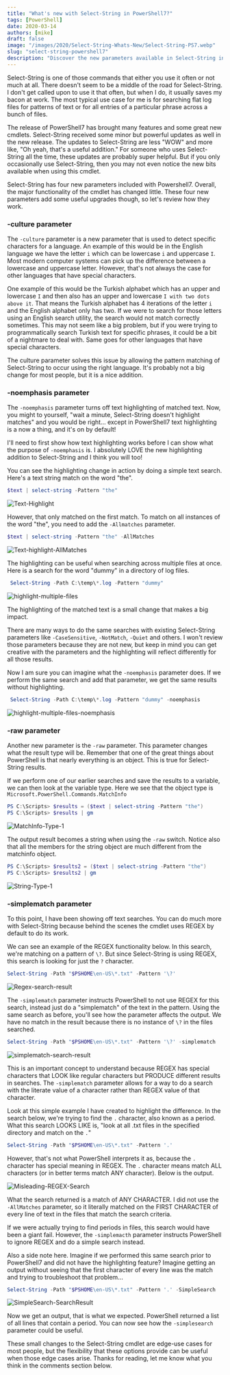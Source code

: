 ```yaml
---
title: "What's new with Select-String in PowerShell7?"
tags: [PowerShell]
date: 2020-03-14
authors: [mike]
draft: false
image: "/images/2020/Select-String-Whats-New/Select-String-PS7.webp"
slug: "select-string-powershell7"
description: "Discover the new parameters available in Select-String in PowerShell7."
---
```


Select-String is one of those commands that either you use it often or not much at all. There doesn't seem to be a middle of the road for Select-String. I don't get called upon to use it that often, but when I do, it usually saves my bacon at work. The most typical use case for me is for searching flat log files for patterns of text or for all entries of a particular phrase across a bunch of files.

The release of PowerShell7 has brought many features and some great new cmdlets. Select-String received some minor but powerful updates as well in the new release. The updates to Select-String are less "WOW" and more like, "Oh yeah, that's a useful addition." For someone who uses Select-String all the time, these updates are probably super helpful. But if you only occasionally use Select-String, then you may not even notice the new bits available when using this cmdlet.

Select-String has four new parameters included with Powershell7. Overall, the major functionality of the cmdlet has changed little. These four new parameters add some useful upgrades though, so let's review how they work.

### -culture parameter

The `-culture` parameter is a new parameter that is used to detect specific characters for a language. An example of this would be in the English language we have the letter `i` which can be lowercase `i` and uppercase `I`. Most modern computer systems can pick up the difference between a lowercase and uppercase letter. However, that's not always the case for other languages that have special characters.

One example of this would be the Turkish alphabet which has an upper and lowercase `I` and then also has an upper and lowercase `I with two dots above it`. That means the Turkish alphabet has 4 iterations of the letter `i` and the English alphabet only has two. If we were to search for those letters using an English search utility, the search would not match correctly sometimes. This may not seem like a big problem, but if you were trying to programmatically search Turkish text for specific phrases, it could be a bit of a nightmare to deal with. Same goes for other languages that have special characters.

The culture parameter solves this issue by allowing the pattern matching of Select-String to occur using the right language. It's probably not a big change for most people, but it is a nice addition.

### -noemphasis parameter

The `-noemphasis` parameter turns off text highlighting of matched text. Now, you might to yourself, "wait a minute, Select-String doesn't highlight matches" and you would be right... except in PowerShell7 text highlighting is a now a thing, and it's on by default!

I'll need to first show how text highlighting works before I can show what the purpose of `-noemphasis` is. I absolutely LOVE the new highlighting addition to Select-String and I think you will too!

You can see the highlighting change in action by doing a simple text search. Here's a text string match on the word "the".

```PowerShell
$text | select-string -Pattern "the"
```

![Text-Highlight](/images/2020/Select-String-Whats-New/Text-Highlight.png)

However, that only matched on the first match. To match on all instances of the word "the", you need to add the `-Allmatches` parameter.

```PowerShell
$text | select-string -Pattern "the" -AllMatches
```

![Text-highlight-AllMatches](/images/2020/Select-String-Whats-New/Text-highlight-AllMatches.png)

The highlighting can be useful when searching across multiple files at once. Here is a search for the word "dummy" in a directory of log files.

```PowerShell
 Select-String -Path C:\temp\*.log -Pattern "dummy"
 ```

![highlight-multiple-files](/images/2020/Select-String-Whats-New/highlight-multiple-files.png)

The highlighting of the matched text is a small change that makes a big impact.

There are many ways to do the same searches with existing Select-String parameters like `-CaseSensitive`, `-NotMatch`, `-Quiet` and others. I won't review those parameters because they are not new, but keep in mind you can get creative with the parameters and the highlighting will reflect differently for all those results.

Now I am sure you can imagine what the `-noemphasis` parameter does. If we perform the same search and add that parameter, we get the same results without highlighting.

```PowerShell
 Select-String -Path C:\temp\*.log -Pattern "dummy" -noemphasis
```

![highlight-multiple-files-noemphasis](/images/2020/Select-String-Whats-New/highlight-multiple-files-noemphasis.png)

### -raw parameter

Another new parameter is the `-raw` parameter. This parameter changes what the result type will be. Remember that one of the great things about PowerShell is that nearly everything is an object. This is true for Select-String results.

If we perform one of our earlier searches and save the results to a variable, we can then look at the variable type. Here we see that the object type is `Microsoft.PowerShell.Commands.MatchInfo`

```PowerShell
PS C:\Scripts> $results = ($text | select-string -Pattern "the")
PS C:\Scripts> $results | gm
```

![MatchInfo-Type-1](/images/2020/Select-String-Whats-New/MatchInfo-Type-1.png)

The output result becomes a string when using the `-raw` switch. Notice also that all the members for the string object are much different from the matchinfo object.

```PowerShell
PS C:\Scripts> $results2 = ($text | select-string -Pattern "the")
PS C:\Scripts> $results2 | gm
```

![String-Type-1](/images/2020/Select-String-Whats-New/String-Type-1.png)

### -simplematch parameter

To this point, I have been showing off text searches. You can do much more with Select-String because behind the scenes the cmdlet uses REGEX by default to do its work.

We can see an example of the REGEX functionality below. In this search, we're matching on a pattern of `\?`. But since Select-String is using REGEX, this search is looking for just the `?` character.

```PowerShell
Select-String -Path "$PSHOME\en-US\*.txt" -Pattern '\?'
```

![Regex-search-result](/images/2020/Select-String-Whats-New/Regex-search-result.png)

The `-simplematch` parameter instructs PowerShell to not use REGEX for this search, instead just do a "simplematch" of the text in the pattern. Using the same search as before, you'll see how the parameter affects the output. We have no match in the result because there is no instance of `\?` in the files searched.

```PowerShell
Select-String -Path "$PSHOME\en-US\*.txt" -Pattern '\?' -simplematch
```

![simplematch-search-result](/images/2020/Select-String-Whats-New/simplesearch-searchresult.png)

This is an important concept to understand because REGEX has special characters that LOOK like regular characters but PRODUCE different results in searches. The `-simplematch` parameter allows for a way to do a search with the literate value of a character rather than REGEX value of that character.

Look at this simple example I have created to highlight the difference. In the search below, we're trying to find the `.` character, also known as a period. What this search LOOKS LIKE is, "look at all .txt files in the specified directory and match on the `.`"

```PowerShell
Select-String -Path "$PSHOME\en-US\*.txt" -Pattern '.'
```

However, that's not what PowerShell interprets it as, because the `.` character has special meaning in REGEX. The `.` character means match ALL characters (or in better terms match ANY character). Below is the output.

![Misleading-REGEX-Search](/images/2020/Select-String-Whats-New/Misleading-REGEX-Search.png)

What the search returned is a match of ANY CHARACTER. I did not use the `-AllMatches` parameter, so it literally matched on the FIRST CHARACTER of every line of text in the files that match the search criteria.

If we were actually trying to find periods in files, this search would have been a giant fail. However, the `-simplemacth` parameter instructs PowerShell to ignore REGEX and do a simple search instead.

Also a side note here. Imagine if we performed this same search prior to PowerShell7 and did not have the highlighting feature? Imagine getting an output without seeing that the first character of every line was the match and trying to troubleshoot that problem...

```PowerShell
Select-String -Path "$PSHOME\en-US\*.txt" -Pattern '.' -SimpleSearch
```

![SimpleSearch-SearchResult](/images/2020/Select-String-Whats-New/SimpleSearch-SearchResult.png)

Now we get an output, that is what we expected. PowerShell returned a list of all lines that contain a period. You can now see how the `-simplesearch` parameter could be useful.

These small changes to the Select-String cmdlet are edge-use cases for most people, but the flexibility that these options provide can be useful when those edge cases arise. Thanks for reading, let me know what you think in the comments section below.
